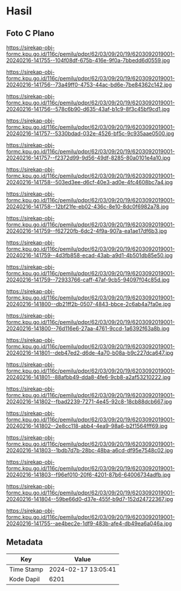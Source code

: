 # Hasil

## Foto C Plano

https://sirekap-obj-formc.kpu.go.id/116c/pemilu/pdpr/62/03/09/20/19/6203092019001-20240216-141755--104f08df-675b-416e-9f0a-7bbedd6d0559.jpg

https://sirekap-obj-formc.kpu.go.id/116c/pemilu/pdpr/62/03/09/20/19/6203092019001-20240216-141756--73a49ff0-4753-44ac-bd6e-7be84362c142.jpg

https://sirekap-obj-formc.kpu.go.id/116c/pemilu/pdpr/62/03/09/20/19/6203092019001-20240216-141756--578c6b90-d635-43af-b1c9-8f3c45bf9cd1.jpg

https://sirekap-obj-formc.kpu.go.id/116c/pemilu/pdpr/62/03/09/20/19/6203092019001-20240216-141757--5330bdad-032e-4526-bf5c-9c935aae0500.jpg

https://sirekap-obj-formc.kpu.go.id/116c/pemilu/pdpr/62/03/09/20/19/6203092019001-20240216-141757--f2372d99-9d56-49df-8285-80a0101e4a10.jpg

https://sirekap-obj-formc.kpu.go.id/116c/pemilu/pdpr/62/03/09/20/19/6203092019001-20240216-141758--503ed3ee-d6cf-40e3-ad0e-4fc4608bc7a4.jpg

https://sirekap-obj-formc.kpu.go.id/116c/pemilu/pdpr/62/03/09/20/19/6203092019001-20240216-141758--12bf21fe-eb02-436c-8e10-8dc0f6982a78.jpg

https://sirekap-obj-formc.kpu.go.id/116c/pemilu/pdpr/62/03/09/20/19/6203092019001-20240216-141759--f62720fb-6dc2-4f9a-907a-ea1ae17df6b3.jpg

https://sirekap-obj-formc.kpu.go.id/116c/pemilu/pdpr/62/03/09/20/19/6203092019001-20240216-141759--4d3fb858-ecad-43ab-a9d1-4b501db85e50.jpg

https://sirekap-obj-formc.kpu.go.id/116c/pemilu/pdpr/62/03/09/20/19/6203092019001-20240216-141759--72933766-caff-47af-9cb5-94097f04c85d.jpg

https://sirekap-obj-formc.kpu.go.id/116c/pemilu/pdpr/62/03/09/20/19/6203092019001-20240216-141800--db21ff2b-0507-4843-bbce-2c6ab4a7fa0e.jpg

https://sirekap-obj-formc.kpu.go.id/116c/pemilu/pdpr/62/03/09/20/19/6203092019001-20240216-141800--76d116e6-27aa-4761-9ccd-1a6392f63a8b.jpg

https://sirekap-obj-formc.kpu.go.id/116c/pemilu/pdpr/62/03/09/20/19/6203092019001-20240216-141801--deb47ed2-d6de-4a70-b08a-b9c227dca647.jpg

https://sirekap-obj-formc.kpu.go.id/116c/pemilu/pdpr/62/03/09/20/19/6203092019001-20240216-141801--88afbb49-dda8-4fe6-9cb8-a2af53210222.jpg

https://sirekap-obj-formc.kpu.go.id/116c/pemilu/pdpr/62/03/09/20/19/6203092019001-20240216-141802--fbad2239-7271-4e45-92c8-18cb88dcb667.jpg

https://sirekap-obj-formc.kpu.go.id/116c/pemilu/pdpr/62/03/09/20/19/6203092019001-20240216-141802--2e8cc118-abb4-4ea9-98a6-b2f1564fff69.jpg

https://sirekap-obj-formc.kpu.go.id/116c/pemilu/pdpr/62/03/09/20/19/6203092019001-20240216-141803--1bdb7d7b-28bc-48ba-a6cd-df95e7548c02.jpg

https://sirekap-obj-formc.kpu.go.id/116c/pemilu/pdpr/62/03/09/20/19/6203092019001-20240216-141803--f96ef010-20f6-4201-87b6-64006734adfb.jpg

https://sirekap-obj-formc.kpu.go.id/116c/pemilu/pdpr/62/03/09/20/19/6203092019001-20240216-141804--59be66d0-d37e-455f-b9d7-152d24722367.jpg

https://sirekap-obj-formc.kpu.go.id/116c/pemilu/pdpr/62/03/09/20/19/6203092019001-20240216-141755--ae4bec2e-1df9-483b-afe4-db49ea6a046a.jpg


## Metadata

| Key        | Value               |
| ---------- | ------------------- |
| Time Stamp | 2024-02-17 13:05:41 |
| Kode Dapil | 6201                |



